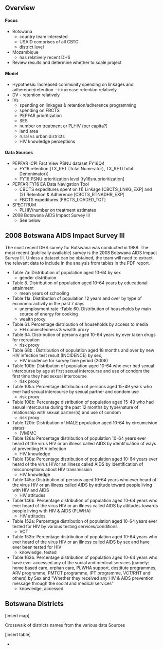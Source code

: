 ## Overview

#### Focus
- Botswana
    - country team interested
    - USAID comprises of all CBTC
    - district level
- Mozambique
    - has relatively recent DHS
- Review results and determine whether to scale project


#### Model
- Hypothesis: Increased community spending on linkages and adherence/retention --> increase retention relatively
- DV - retention relatively
- IVs
    - spending on linkages & retention/adherence programming
    - spending on FBCTS
    - PEPFAR prioritization
    - SES
    - number on treatment or PLHIV (per capita?)
    - land area
    - rural vs urban districts
    - HIV knowledge perceptions

#### Data Sources
- PEPFAR ICPI Fact View PSNU dataset FY16Q4
  - FY16 retention [TX_RET (Total Numerator), TX_RET(Total Denonimator)]
  - FY16 PSNU prioritization level [fy16snuprioritization]
- PEPFAR FY16 EA Data Navigation Tool
  - CBCTS expeditures spent on (1) Linkage [CBCTS_LNKG_EXP] and (2) Retention & Adherence [CBCTS_RTNADHR_EXP]
  - FBCTS expeditures [FBCTS_LOADED_TOT]
- SPECTRUM
  - PLHIV/number on treatment estimates
- 2008 Botswana AIDS Impact Survey III
  - See below


## 2008 Botswana AIDS Impact Survey III

The most recent DHS survey for Botswana was conducted in 1988. The most recent (publically available) survey is the 2008 Botswana AIDS Impact Survey III. Unless a dataset can be obtained, the team will need to extract the relevant data to include in the analysis from tables in the PDF report.

- Table 7a: Distribution of population aged 10-64 by sex
    - gender distribuion
- Table 8. Distribution of population aged 10-64 years by educational attainment
    - mean years of schooling
- Table 11a. Distribution of population 12 years and over by type of economic activity in the past 7 days
    - unemployment rate
-Table 60. Distribution of households by main source of energy for cooking
    - wealth proxy
- Table 61. Percentage distribution of households by access to media
    - HH connectedness & wealth proxy
- Table 64. Distribution of persons aged 10-64 years by ever taken drugs for recreation
    - risk proxy
- Table 68b : Distribution of population aged 18 months and over by new HIV infection test result (INCIDENCE) by sex,
    - HIV incidence for survey time period (2008)
- Table 100b: Distribution of population aged 10-64 who ever had sexual intercourse by age at first sexual intercourse and use of condom the first time they had sexual
intercourse
    - risk proxy
- Table 105a. Percentage distribution of persons aged 15-49 years who ever had sexual intercourse by sexual partner and
condom use
  - risk proxy
- Table 108b: Percentage distribution of population aged 15-49 who had sexual intercourse during the
past 12 months by type/nature of relationship with sexual partner(s) and use of condom
  - risk proxy
- Table 120b: Distribution of MALE population aged 10-64 by circumcision status
  - (VM)MC
- Table 126a: Percentage distribution of population 10-64 years ever heard of the virus HIV or an illness called AIDS by identification of ways of preventing HIV infection
  - HIV knowledge
- Table 130a: Percentage distribution of population aged 10-64 years ever heard of the virus HIVor an illness called AIDS by identification of misconceptions about HIV transmission
    - HIV knowledge
- Table 145a: Distribution of persons aged 10-64 years who ever heard of the virus HIV or an illness called AIDS by attitude toward people living with HIV and AIDS
  - HIV attitudes
- Table 146b: Percentage distribution of population aged 10-64 years who ever heard of the virus HIV or an illness called AIDS by attitudes towards people living with HIV & AIDS (PLWHA)
  - HIV attitudes
- Table 152a: Percentage distribution of population aged 10-64 years ever tested for HIV by various testing services/conditions
  - VCT
- Table 153b: Percentage distribution of population aged 10-64 years who ever heard of the virus HIV or an illness called AIDS by sex and have ever been tested for HIV
  - knowledge, tested
- Table 163b: Percentage distribution of population aged 10-64 years who have ever accessed any of the social and medical services (namely: home based care, orphan care, PLWHA support, destitute programmes, ARV programme, PMTCT programme, IPT programme, VCT/RHT and others) by Sex and "Whether they received any HIV & AIDS prevention message through the social and medical services"
  - knowledge, accessed


## Botswana Districts

[insert map]

Crosswalk of districts names from the various data Sources

[insert table]



-

